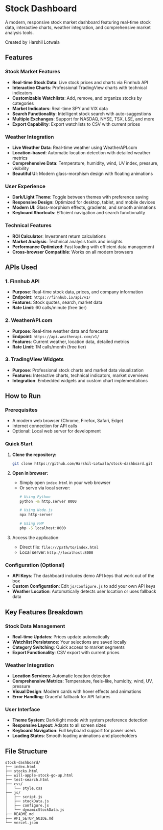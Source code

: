 #  Stock Dashboard

A modern, responsive stock market dashboard featuring real-time stock data, interactive charts, weather integration, and comprehensive market analysis tools.

Created by Harshil Lotwala


##  Features

### Stock Market Features
- **Real-time Stock Data**: Live stock prices and charts via Finnhub API
- **Interactive Charts**: Professional TradingView charts with technical indicators
- **Customizable Watchlists**: Add, remove, and organize stocks by categories
- **Market Indicators**: Real-time SPY and VIX data
- **Search Functionality**: Intelligent stock search with auto-suggestions
- **Multiple Exchanges**: Support for NASDAQ, NYSE, TSX, LSE, and more
- **Export Capability**: Export watchlists to CSV with current prices

### Weather Integration
- **Live Weather Data**: Real-time weather using WeatherAPI.com
- **Location-based**: Automatic location detection with detailed weather metrics
- **Comprehensive Data**: Temperature, humidity, wind, UV index, pressure, visibility
- **Beautiful UI**: Modern glass-morphism design with floating animations

### User Experience
- **Dark/Light Theme**: Toggle between themes with preference saving
- **Responsive Design**: Optimized for desktop, tablet, and mobile devices
- **Modern UI**: Glass-morphism effects, gradients, and smooth animations
- **Keyboard Shortcuts**: Efficient navigation and search functionality

### Technical Features
- **ROI Calculator**: Investment return calculations
- **Market Analysis**: Technical analysis tools and insights
- **Performance Optimized**: Fast loading with efficient data management
- **Cross-browser Compatible**: Works on all modern browsers

##  APIs Used

### 1. Finnhub API
- **Purpose**: Real-time stock data, prices, and company information
- **Endpoint**: `https://finnhub.io/api/v1/`
- **Features**: Stock quotes, search, market data
- **Rate Limit**: 60 calls/minute (free tier)

### 2. **WeatherAPI.com**
- **Purpose**: Real-time weather data and forecasts
- **Endpoint**: `https://api.weatherapi.com/v1/`
- **Features**: Current weather, location data, detailed metrics
- **Rate Limit**: 1M calls/month (free tier)

### 3. **TradingView Widgets**
- **Purpose**: Professional stock charts and market data visualization
- **Features**: Interactive charts, technical indicators, market overviews
- **Integration**: Embedded widgets and custom chart implementations

## How to Run

### Prerequisites
- A modern web browser (Chrome, Firefox, Safari, Edge)
- Internet connection for API calls
- Optional: Local web server for development

### Quick Start
1. **Clone the repository:**
   ```bash
   git clone https://github.com/Harshil-Lotwala/stock-dashboard.git
   ```

2. **Open in browser:**
   - Simply open `index.html` in your web browser
   - Or serve via local server:
     ```bash
     # Using Python
     python -m http.server 8000
     
     # Using Node.js
     npx http-server
     
     # Using PHP
     php -S localhost:8000
     ```

3. Access the application:
   - Direct file: `file:///path/to/index.html`
   - Local server: `http://localhost:8000`

### Configuration (Optional)
- **API Keys**: The dashboard includes demo API keys that work out of the box
- **Custom Configuration**: Edit `js/configure.js` to add your own API keys
- **Weather Location**: Automatically detects user location or uses fallback data

## Key Features Breakdown

### Stock Data Management
- **Real-time Updates**: Prices update automatically
- **Watchlist Persistence**: Your selections are saved locally
- **Category Switching**: Quick access to market segments
- **Export Functionality**: CSV export with current prices

### Weather Integration
- **Location Services**: Automatic location detection
- **Comprehensive Metrics**: Temperature, feels-like, humidity, wind, UV, pressure
- **Visual Design**: Modern cards with hover effects and animations
- **Error Handling**: Graceful fallback for API failures

### User Interface
- **Theme System**: Dark/light mode with system preference detection
- **Responsive Layout**: Adapts to all screen sizes
- **Keyboard Navigation**: Full keyboard support for power users
- **Loading States**: Smooth loading animations and placeholders

## File Structure

```
stock-dashboard/
├── index.html              
├── stocks.html             
├── will-apple-stock-go-up.html 
├── test-search.html        
├── css/
│   └── style.css          
├── js/
│   ├── script.js          
│   ├── stockData.js       
│   ├── configure.js       
│   └── dynamicStockData.js 
├── README.md              
├── API_SETUP_GUIDE.md     
└── vercel.json           
```












